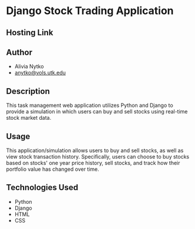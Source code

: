 # Django Stock Trading Application

## Hosting Link


## Author
- Alivia Nytko
- anytko@vols.utk.edu


## Description
This task management web application utilizes Python and Django to provide a simulation in which users can buy and sell stocks using real-time stock market data. 

## Usage
This application/simulation allows users to buy and sell stocks, as well as view stock transaction history. Specifically, users can choose to buy stocks based on stocks' one year price history, sell stocks, and track how their portfolio value has changed over time.

## Technologies Used
- Python
- Django
- HTML
- CSS